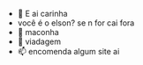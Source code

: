 - 👋 E ai carinha
- você é o elson? se n for cai fora
- 🌱 maconha
- 💞️ viadagem
- 📫 encomenda algum site ai

<!---
VitinhoUlti/VitinhoUlti is a ✨ special ✨ repository because its `README.md` (this file) appears on your GitHub profile.
You can click the Preview link to take a look at your changes.
--->
